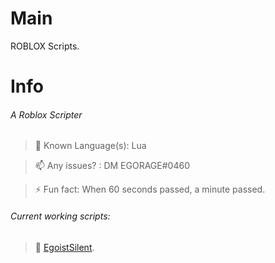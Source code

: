 # Main
ROBLOX Scripts.

# Info

###### A Roblox Scripter

> 🌱 Known Language(s): Lua

> 📫 Any issues? : DM EGORAGE#0460

> ⚡ Fun fact: When 60 seconds passed, a minute passed.

###### Current working scripts:

> 🔭 [EgoistSilent](https://github.com/EgoistRBLX/Main/blob/main/EgoistSilent).




